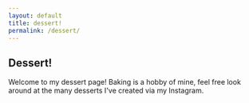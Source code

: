 ```yaml
---
layout: default
title: dessert!
permalink: /dessert/
---
```

## Dessert!

Welcome to my dessert page! 
Baking is a hobby of mine, feel free look around at the many desserts I've created via my Instagram. 
